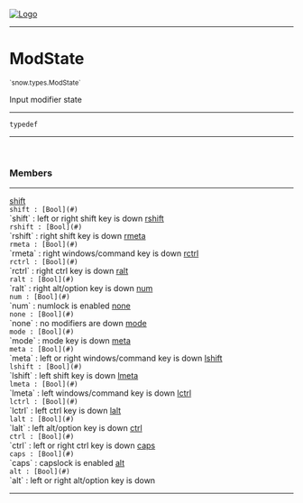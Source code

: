 
[![Logo](../../../images/logo.png)](../../../api/index.html)

---



<h1>ModState</h1>
<small>`snow.types.ModState`</small>

Input modifier state

---

`typedef`

---

&nbsp;
&nbsp;



<h3>Members</h3> <hr/><span class="member apipage">
                <a name="shift"><a class="lift" href="#shift">shift</a></a><div class="clear"></div><code class="signature apipage">shift : [Bool](#)</code><br/></span>
            <span class="small_desc_flat">`shift` : left or right shift key is down</span><span class="member apipage">
                <a name="rshift"><a class="lift" href="#rshift">rshift</a></a><div class="clear"></div><code class="signature apipage">rshift : [Bool](#)</code><br/></span>
            <span class="small_desc_flat">`rshift` : right shift key is down</span><span class="member apipage">
                <a name="rmeta"><a class="lift" href="#rmeta">rmeta</a></a><div class="clear"></div><code class="signature apipage">rmeta : [Bool](#)</code><br/></span>
            <span class="small_desc_flat">`rmeta` : right windows/command key is down</span><span class="member apipage">
                <a name="rctrl"><a class="lift" href="#rctrl">rctrl</a></a><div class="clear"></div><code class="signature apipage">rctrl : [Bool](#)</code><br/></span>
            <span class="small_desc_flat">`rctrl` : right ctrl key is down</span><span class="member apipage">
                <a name="ralt"><a class="lift" href="#ralt">ralt</a></a><div class="clear"></div><code class="signature apipage">ralt : [Bool](#)</code><br/></span>
            <span class="small_desc_flat">`ralt` : right alt/option key is down</span><span class="member apipage">
                <a name="num"><a class="lift" href="#num">num</a></a><div class="clear"></div><code class="signature apipage">num : [Bool](#)</code><br/></span>
            <span class="small_desc_flat">`num` : numlock is enabled</span><span class="member apipage">
                <a name="none"><a class="lift" href="#none">none</a></a><div class="clear"></div><code class="signature apipage">none : [Bool](#)</code><br/></span>
            <span class="small_desc_flat">`none` : no modifiers are down</span><span class="member apipage">
                <a name="mode"><a class="lift" href="#mode">mode</a></a><div class="clear"></div><code class="signature apipage">mode : [Bool](#)</code><br/></span>
            <span class="small_desc_flat">`mode` : mode key is down</span><span class="member apipage">
                <a name="meta"><a class="lift" href="#meta">meta</a></a><div class="clear"></div><code class="signature apipage">meta : [Bool](#)</code><br/></span>
            <span class="small_desc_flat">`meta` : left or right windows/command key is down</span><span class="member apipage">
                <a name="lshift"><a class="lift" href="#lshift">lshift</a></a><div class="clear"></div><code class="signature apipage">lshift : [Bool](#)</code><br/></span>
            <span class="small_desc_flat">`lshift` : left shift key is down</span><span class="member apipage">
                <a name="lmeta"><a class="lift" href="#lmeta">lmeta</a></a><div class="clear"></div><code class="signature apipage">lmeta : [Bool](#)</code><br/></span>
            <span class="small_desc_flat">`lmeta` : left windows/command key is down</span><span class="member apipage">
                <a name="lctrl"><a class="lift" href="#lctrl">lctrl</a></a><div class="clear"></div><code class="signature apipage">lctrl : [Bool](#)</code><br/></span>
            <span class="small_desc_flat">`lctrl` : left ctrl key is down</span><span class="member apipage">
                <a name="lalt"><a class="lift" href="#lalt">lalt</a></a><div class="clear"></div><code class="signature apipage">lalt : [Bool](#)</code><br/></span>
            <span class="small_desc_flat">`lalt` : left alt/option key is down</span><span class="member apipage">
                <a name="ctrl"><a class="lift" href="#ctrl">ctrl</a></a><div class="clear"></div><code class="signature apipage">ctrl : [Bool](#)</code><br/></span>
            <span class="small_desc_flat">`ctrl` : left or right ctrl key is down</span><span class="member apipage">
                <a name="caps"><a class="lift" href="#caps">caps</a></a><div class="clear"></div><code class="signature apipage">caps : [Bool](#)</code><br/></span>
            <span class="small_desc_flat">`caps` : capslock is enabled</span><span class="member apipage">
                <a name="alt"><a class="lift" href="#alt">alt</a></a><div class="clear"></div><code class="signature apipage">alt : [Bool](#)</code><br/></span>
            <span class="small_desc_flat">`alt` : left or right alt/option key is down</span>







---

&nbsp;
&nbsp;
&nbsp;
&nbsp;